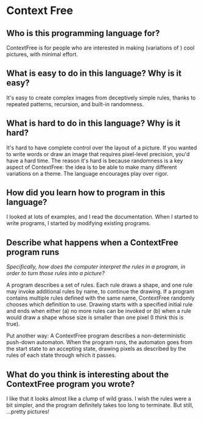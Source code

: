 # Context Free

##  Who is this programming language for?

ContextFree is for people who are interested in making (variations of ) cool 
pictures, with minimal effort.

## What is easy to do in this language? Why is it easy?

It's easy to create complex images from deceptively simple rules, thanks to 
repeated patterns, recursion, and built-in randomness.

## What is hard to do in this language? Why is it hard?

It's hard to have complete control over the layout of a picture.  If you wanted
to write words or draw an image that requires pixel-level precision, you'd have
a hard time. The reason it's hard is because randomness is a key aspect of
ContextFree: the idea is to be able to make many different variations on a theme.
The language encourages play over rigor.

## How did you learn how to program in this language?

I looked at lots of examples, and I read the documentation. When I started to 
write programs, I started by modifying existing programs.

## Describe what happens when a ContextFree program runs
_Specifically, how does the computer interpret the rules in a program, in
order to turn those rules into a picture?_

A program describes a set of rules. Each rule draws a shape, and one rule may
invoke additional rules by name, to continue the drawing. If a program contains
multiple rules defined with the same name, ContextFree randomly chooses which
definition to use. Drawing starts with a specified initial rule and ends when
either (a) no more rules can be invoked or (b) when a rule would draw a shape
whose size is smaller than one pixel (I *think* this is true).

Put another way: A ContextFree program describes a non-deterministic push-down 
automaton. When the program runs, the automaton goes from the start state to an
accepting state, drawing pixels as described by the rules of each state through 
which it passes.


## What do you think is interesting about the ContextFree program you wrote?

I like that it looks almost like a clump of wild grass. I wish the rules were a
bit simpler, and the program definitely takes too long to terminate. But still,
...pretty pictures!
